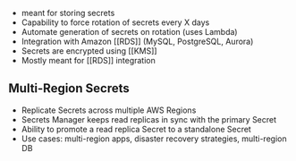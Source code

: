- meant for storing secrets
-  Capability to force rotation of secrets every X days
- Automate generation of secrets on rotation (uses Lambda)
- Integration with Amazon [[RDS]] (MySQL, PostgreSQL, Aurora)
- Secrets are encrypted using [[KMS]]
- Mostly meant for [[RDS]] integration

## Multi-Region Secrets
- Replicate Secrets across multiple AWS Regions
- Secrets Manager keeps read replicas in sync with the primary Secret
- Ability to promote a read replica Secret to a standalone Secret
- Use cases: multi-region apps, disaster recovery strategies, multi-region DB